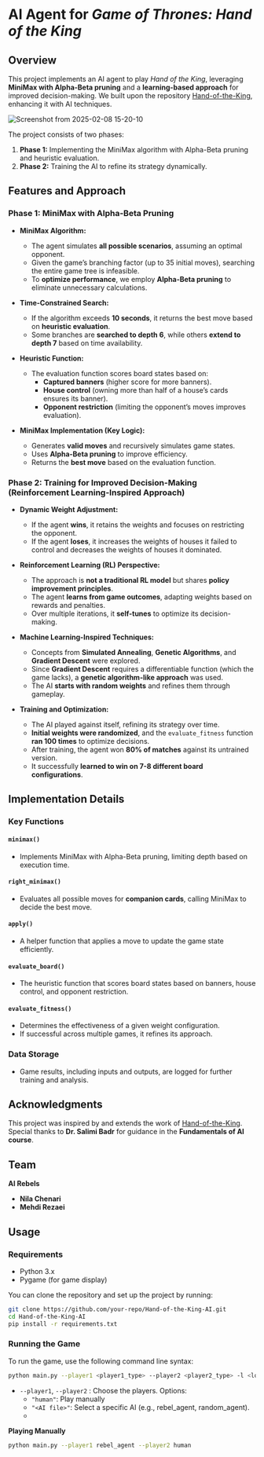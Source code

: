 # AI Agent for *Game of Thrones: Hand of the King*

## Overview

This project implements an AI agent to play *Hand of the King*, leveraging **MiniMax with Alpha-Beta pruning** and a **learning-based approach** for improved decision-making. We built upon the repository [Hand-of-the-King](https://github.com/Mohammad-Momeni/Hand-of-the-King), enhancing it with AI techniques.

![Screenshot from 2025-02-08 15-20-10](https://github.com/user-attachments/assets/5e30fcda-8390-4516-86f4-ccb5f0522918)


The project consists of two phases:
1. **Phase 1:** Implementing the MiniMax algorithm with Alpha-Beta pruning and heuristic evaluation.
2. **Phase 2:** Training the AI to refine its strategy dynamically.

## Features and Approach

### Phase 1: MiniMax with Alpha-Beta Pruning

- **MiniMax Algorithm:**  
  - The agent simulates **all possible scenarios**, assuming an optimal opponent.
  - Given the game’s branching factor (up to 35 initial moves), searching the entire game tree is infeasible.
  - To **optimize performance**, we employ **Alpha-Beta pruning** to eliminate unnecessary calculations.

- **Time-Constrained Search:**  
  - If the algorithm exceeds **10 seconds**, it returns the best move based on **heuristic evaluation**.
  - Some branches are **searched to depth 6**, while others **extend to depth 7** based on time availability.

- **Heuristic Function:**  
  - The evaluation function scores board states based on:
    - **Captured banners** (higher score for more banners).
    - **House control** (owning more than half of a house’s cards ensures its banner).
    - **Opponent restriction** (limiting the opponent’s moves improves evaluation).

- **MiniMax Implementation (Key Logic):**  
  - Generates **valid moves** and recursively simulates game states.
  - Uses **Alpha-Beta pruning** to improve efficiency.
  - Returns the **best move** based on the evaluation function.

### Phase 2: Training for Improved Decision-Making (Reinforcement Learning-Inspired Approach)

- **Dynamic Weight Adjustment:**  
  - If the agent **wins**, it retains the weights and focuses on restricting the opponent.
  - If the agent **loses**, it increases the weights of houses it failed to control and decreases the weights of houses it dominated.

- **Reinforcement Learning (RL) Perspective:**  
  - The approach is **not a traditional RL model** but shares **policy improvement principles**.
  - The agent **learns from game outcomes**, adapting weights based on rewards and penalties.
  - Over multiple iterations, it **self-tunes** to optimize its decision-making.

- **Machine Learning-Inspired Techniques:**
  - Concepts from **Simulated Annealing**, **Genetic Algorithms**, and **Gradient Descent** were explored.
  - Since **Gradient Descent** requires a differentiable function (which the game lacks), a **genetic algorithm-like approach** was used.
  - The AI **starts with random weights** and refines them through gameplay.

- **Training and Optimization:**
  - The AI played against itself, refining its strategy over time.
  - **Initial weights were randomized**, and the `evaluate_fitness` function **ran 100 times** to optimize decisions.
  - After training, the agent won **80% of matches** against its untrained version.
  - It successfully **learned to win on 7-8 different board configurations**.

## Implementation Details

### Key Functions

#### `minimax()`
- Implements MiniMax with Alpha-Beta pruning, limiting depth based on execution time.

#### `right_minimax()`
- Evaluates all possible moves for **companion cards**, calling MiniMax to decide the best move.

#### `apply()`
- A helper function that applies a move to update the game state efficiently.

#### `evaluate_board()`
- The heuristic function that scores board states based on banners, house control, and opponent restriction.

#### `evaluate_fitness()`
- Determines the effectiveness of a given weight configuration.
- If successful across multiple games, it refines its approach.

### Data Storage
- Game results, including inputs and outputs, are logged for further training and analysis.

## Acknowledgments

This project was inspired by and extends the work of [Hand-of-the-King](https://github.com/Mohammad-Momeni/Hand-of-the-King).  
Special thanks to **Dr. Salimi Badr** for guidance in the **Fundamentals of AI course**.

## Team

**AI Rebels**  
- **Nila Chenari**  
- **Mehdi Rezaei**

## Usage

### Requirements

- Python 3.x
- Pygame (for game display)

You can clone the repository and set up the project by running:

```bash
git clone https://github.com/your-repo/Hand-of-the-King-AI.git
cd Hand-of-the-King-AI
pip install -r requirements.txt
```

### Running the Game
To run the game, use the following command line syntax:

```bash 
python main.py --player1 <player1_type> --player2 <player2_type> -l <load_file>
 ```

- `--player1`, `--player2` : Choose the players. Options:
  - `"human"`:  Play manually
  - `"<AI file>"`: Select a specific AI (e.g., rebel_agent, random_agent).
  - 
**Playing Manually**
```bash
python main.py --player1 rebel_agent --player2 human
```
